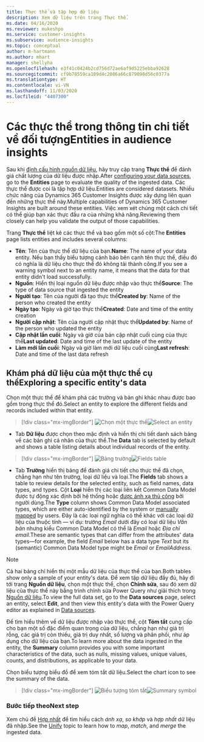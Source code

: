 ```yaml
---
title: Thực thể và tập hợp dữ liệu
description: Xem dữ liệu trên trang Thực thể.
ms.date: 04/16/2020
ms.reviewer: mukeshpo
ms.service: customer-insights
ms.subservice: audience-insights
ms.topic: conceptual
author: m-hartmann
ms.author: mhart
manager: shellyha
ms.openlocfilehash: e3f41c0424b2cd756d72ae6af9d5225ebba92628
ms.sourcegitcommit: cf9b78559ca189d4c2086a66c879098d56c0377a
ms.translationtype: HT
ms.contentlocale: vi-VN
ms.lasthandoff: 11/03/2020
ms.locfileid: "4407300"
---
```

# <a name="entities-in-audience-insights"></a><span data-ttu-id="461ef-103">Các thực thể trong thông tin chi tiết về đối tượng</span><span class="sxs-lookup"><span data-stu-id="461ef-103">Entities in audience insights</span></span>

<span data-ttu-id="461ef-104">Sau khi [định cấu hình nguồn dữ liệu](data-sources.md), hãy truy cập trang **Thực thể** để đánh giá chất lượng của dữ liệu được nhập.</span><span class="sxs-lookup"><span data-stu-id="461ef-104">After [configuring your data sources](data-sources.md), go to the **Entities** page to evaluate the quality of the ingested data.</span></span> <span data-ttu-id="461ef-105">Các thực thể được coi là tập hợp dữ liệu.</span><span class="sxs-lookup"><span data-stu-id="461ef-105">Entities are considered datasets.</span></span> <span data-ttu-id="461ef-106">Nhiều chức năng của Dynamics 365 Customer Insights được xây dựng liên quan đến những thực thể này.</span><span class="sxs-lookup"><span data-stu-id="461ef-106">Multiple capabilities of Dynamics 365 Customer Insights are built around these entities.</span></span> <span data-ttu-id="461ef-107">Việc xem xét chúng một cách chi tiết có thể giúp bạn xác thực đầu ra của những khả năng.</span><span class="sxs-lookup"><span data-stu-id="461ef-107">Reviewing them closely can help you validate the output of those capabilities.</span></span>

<span data-ttu-id="461ef-108">Trang **Thực thể** liệt kê các thực thể và bao gồm một số cột:</span><span class="sxs-lookup"><span data-stu-id="461ef-108">The **Entities** page lists entities and includes several columns:</span></span>

- <span data-ttu-id="461ef-109">**Tên**: Tên của thực thể dữ liệu của bạn.</span><span class="sxs-lookup"><span data-stu-id="461ef-109">**Name**: The name of your data entity.</span></span> <span data-ttu-id="461ef-110">Nếu bạn thấy biểu tượng cảnh báo bên cạnh tên thực thể, điều đó có nghĩa là dữ liệu cho thực thể đó không tải thành công.</span><span class="sxs-lookup"><span data-stu-id="461ef-110">If you see a warning symbol next to an entity name, it means that the data for that entity didn't load successfully.</span></span>
- <span data-ttu-id="461ef-111">**Nguồn**: Hiển thị loại nguồn dữ liệu được nhập vào thực thể</span><span class="sxs-lookup"><span data-stu-id="461ef-111">**Source**: The type of data source that ingested the entity</span></span>
- <span data-ttu-id="461ef-112">**Người tạo**: Tên của người đã tạo thực thể</span><span class="sxs-lookup"><span data-stu-id="461ef-112">**Created by**: Name of the person who created the entity</span></span>
- <span data-ttu-id="461ef-113">**Ngày tạo**: Ngày và giờ tạo thực thể</span><span class="sxs-lookup"><span data-stu-id="461ef-113">**Created**: Date and time of the entity creation</span></span>
- <span data-ttu-id="461ef-114">**Người cập nhật**: Tên của người cập nhật thực thể</span><span class="sxs-lookup"><span data-stu-id="461ef-114">**Updated by**: Name of the person who updated the entity</span></span>
- <span data-ttu-id="461ef-115">**Cập nhật lần cuối**: Ngày và giờ của bản cập nhật cuối cùng của thực thể</span><span class="sxs-lookup"><span data-stu-id="461ef-115">**Last updated**: Date and time of the last update of the entity</span></span>
- <span data-ttu-id="461ef-116">**Làm mới lần cuối**: Ngày và giờ làm mới dữ liệu cuối cùng</span><span class="sxs-lookup"><span data-stu-id="461ef-116">**Last refresh**: Date and time of the last data refresh</span></span>

## <a name="exploring-a-specific-entitys-data"></a><span data-ttu-id="461ef-117">Khám phá dữ liệu của một thực thể cụ thể</span><span class="sxs-lookup"><span data-stu-id="461ef-117">Exploring a specific entity's data</span></span>

<span data-ttu-id="461ef-118">Chọn một thực thể để khám phá các trường và bản ghi khác nhau được bao gồm trong thực thể đó.</span><span class="sxs-lookup"><span data-stu-id="461ef-118">Select an entity to explore the different fields and records included within that entity.</span></span>

> [!div class="mx-imgBorder"]
> <span data-ttu-id="461ef-119">![Chọn một thực thể](media/data-manager-entities-data.png "Chọn một thực thể")</span><span class="sxs-lookup"><span data-stu-id="461ef-119">![Select an entity](media/data-manager-entities-data.png "Select an entity")</span></span>

- <span data-ttu-id="461ef-120">Tab **Dữ liệu** được chọn theo mặc định và hiển thị chi tiết danh sách bảng về các bản ghi cá nhân của thực thể.</span><span class="sxs-lookup"><span data-stu-id="461ef-120">The **Data** tab is selected by default and shows a table listing details about individual records of the entity.</span></span>

> [!div class="mx-imgBorder"]
> <span data-ttu-id="461ef-121">![Bảng trường](media/data-manager-entities-fields.PNG "Bảng trường")</span><span class="sxs-lookup"><span data-stu-id="461ef-121">![Fields table](media/data-manager-entities-fields.PNG "Fields table")</span></span>

- <span data-ttu-id="461ef-122">Tab **Trường** hiển thị bảng để đánh giá chi tiết cho thực thể đã chọn, chẳng hạn như tên trường, loại dữ liệu và loại.</span><span class="sxs-lookup"><span data-stu-id="461ef-122">The **Fields** tab shows a table to review details for the selected entity, such as field names, data types, and types.</span></span> <span data-ttu-id="461ef-123">Cột **Loại** hiển thị các loại liên kết Common Data Model được tự động xác định bởi hệ thống hoặc [được ánh xạ thủ công](map-entities.md) bởi người dùng.</span><span class="sxs-lookup"><span data-stu-id="461ef-123">The **Type** column shows Common Data Model associated types, which are either auto-identified by the system or [manually mapped](map-entities.md) by users.</span></span> <span data-ttu-id="461ef-124">Đây là các loại ngữ nghĩa có thể khác với các loại dữ liệu của thuộc tính — ví dụ: trường *Email* dưới đây có loại dữ liệu *Văn bản* nhưng kiểu Common Data Model có thể là *Email* hoặc *Địa chỉ email*.</span><span class="sxs-lookup"><span data-stu-id="461ef-124">These are semantic types that can differ from the attributes' data types—for example, the field *Email* below has a data type *Text* but its (semantic) Common Data Model type might be *Email* or *EmailAddress*.</span></span>

> [!NOTE]
> <span data-ttu-id="461ef-125">Cả hai bảng chỉ hiển thị một mẫu dữ liệu của thực thể của bạn.</span><span class="sxs-lookup"><span data-stu-id="461ef-125">Both tables show only a sample of your entity's data.</span></span> <span data-ttu-id="461ef-126">Để xem tập dữ liệu đầy đủ, hãy đi tới trang **Nguồn dữ liệu**, chọn một thực thể, chọn **Chỉnh sửa**, sau đó xem dữ liệu của thực thể này bằng trình chỉnh sửa Power Query như giải thích trong [Nguồn dữ liệu](data-sources.md).</span><span class="sxs-lookup"><span data-stu-id="461ef-126">To view the full data set, go to the **Data sources** page, select an entity, select **Edit**, and then view this entity's data with the Power Query editor as explained in [Data sources](data-sources.md).</span></span>

<span data-ttu-id="461ef-127">Để tìm hiểu thêm về dữ liệu được nhập vào thực thể, cột **Tóm tắt** cung cấp cho bạn một số đặc điểm quan trọng của dữ liệu, chẳng hạn như giá trị rỗng, các giá trị còn thiếu, giá trị duy nhất, số lượng và phân phối, như áp dụng cho dữ liệu của bạn.</span><span class="sxs-lookup"><span data-stu-id="461ef-127">To learn more about the data ingested in the entity, the **Summary** column provides you with some important characteristics of the data, such as nulls, missing values, unique values, counts, and distributions, as applicable to your data.</span></span>

<span data-ttu-id="461ef-128">Chọn biểu tượng biểu đồ để xem tóm tắt dữ liệu.</span><span class="sxs-lookup"><span data-stu-id="461ef-128">Select the chart icon to see the summary of the data.</span></span>

> [!div class="mx-imgBorder"]
> <span data-ttu-id="461ef-129">![Biểu tượng tóm tắt](media/data-manager-entities-summary.png "Bảng tóm tắt dữ liệu")</span><span class="sxs-lookup"><span data-stu-id="461ef-129">![Summary symbol](media/data-manager-entities-summary.png "Data summary table")</span></span>

### <a name="next-step"></a><span data-ttu-id="461ef-130">Bước tiếp theo</span><span class="sxs-lookup"><span data-stu-id="461ef-130">Next step</span></span>

<span data-ttu-id="461ef-131">Xem chủ đề [Hợp nhất](data-unification.md) để tìm hiểu cách *ánh xạ*, *so khớp* và *hợp nhất* dữ liệu đã nhập.</span><span class="sxs-lookup"><span data-stu-id="461ef-131">See the [Unify](data-unification.md) topic to learn how to *map*, *match*, and *merge* the ingested data.</span></span>
